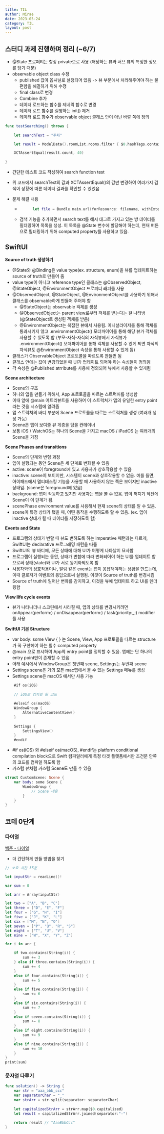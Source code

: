 ```yaml
---
title: TIL
author: Mirae
date: 2023-05-24
category: TIL
layout: post
---
```


## 스터디 과제 진행하며 정리 (~6/7)
- @State 프로퍼티는 항상 private으로 사용 (해당하는 뷰와 서브 뷰의 특정한 정보를 담기 때문)
- observable object class 수정
    - published 값이 옵셔널로 설정되어 있음 -> 뷰 부분에서 처리해주어야 하는 불편함을 해결하기 위해 수정
    - final class로 변경 
    - Combine 추가 
    - 데이터 로드하는 함수를 제네릭 함수로 변경
    - 데이터 로드 함수를 실행하는 init() 제거
    - 데이터 로드 함수가 observable object 클래스 안이 아닌 바깥 쪽에 정의  

```swift
func testSearching() throws {
    
    let searchText = "주차"

    let result = ModelData().roomList.rooms.filter { $0.hashTags.contains(searchText) }

    XCTAssertEqual(result.count, 40)
    
}
```
- 간단한 테스트 코드 작성하여 search function test
- 위 코드에서 searchText의 값과 XCTAssertEqual()의 값만 변경하여 여러가지 검색어 상황에 따른 데이터 결과를 확인할 수 있었음
    
    
- 문제 해결 내용 
    - ```swift 
            let file = Bundle.main.url(forResource: filename, withExtension: "txt")``` 에서 withExtension을 nil로 주면 이름이 일치하는 첫번째 파일을 가져온다고 하여 nil로 주었으나 파일을 찾지 못한다는 에러가 발생하여 파일의 익스텐션인 "txt"로 수정하여 해결
    - 검색 기능을 추가하면서 search text를 해시 태그로 가지고 있는 방 데이터를 필터링하여 목록을 생성. 이 목록을 @State 변수에 할당해야 하는데, 현재 버튼으로 필터링하기 위해 computed property를 사용하고 있음. 

## SwiftUI 

<b>Source of truth 생성하기</b>
- @State와 @Binding은 value type(ex. structure, enum)을 뷰를 업데이트하는 source of truth로 만들어 줌 
- value type이 아니고 reference type인 클래스는 @ObservedObject, @StateObject, @EnvironmentObject 프로퍼티 래퍼를 사용
- @ObservedObject, @StateObject, @EnvironmentObject를 사용하기 위해서 클래스를 observable하게 만들어 주어야 함
    - @StateObject는 observable 객체를 생성
    - @ObservedObject는 parent view로부터 객체를 받는다는 걸 나타냄 (@StateObject로 생성된 객체를 받음)
    - @EnvironmentObject는 복잡한 뷰에서 사용됨. 이니셜라이저를 통해 객체를 통과시키지 않고 .environmentObject() 모더파이어를 통해 해당 뷰가 객체를 사용할 수 있도록 함 (부모-자식-자식의 자식뷰에서 자식뷰가 .environmentObject() 모더파이어를 통해 객체를 사용할 수 있게 되면 자식의 자식뷰도 @EnvironmentObject 속성을 통해 사용할 수 있게 됨)
- 클래스가 ObservableObject 프로토콜을 따르도록 만들면 됨 
- 클래스 안에는 값이 변경되었을 때 UI가 업데이트 되어야 하는 속성들이 정의됨 
- 각 속성은 @Published atrribute를 사용해 정의되어 뷰에서 사용할 수 있게됨
  
  
<b>Scene architecture</b>
- Scene의 구조
- 하나의 앱을 만들기 위해서, App 프로토콜을 따르는 스트럭처를 생성함
- 이때 앞에 @main 어트리뷰트를 사용하여 이 스트럭처가 앱의 유일한 entry point라는 것을 시스템에 알려줌
- 앱 스트럭처의 바디 부분에 Scene 프로토콜을 따르는 스트럭처를 생성 (여러개 생성 가능)
- Scene은 앱이 보여줄 뷰 게층을 담을 컨테이너
- 보통 iOS / WatchOS는 하나의 Scene을 가지고 macOS / iPadOS 는 여러개의 Scene을 가짐 

<b>Scene Phases and transitions</b>
- Scene의 단계와 변형 과정
- 앱이 실행되는 동안 Scene은 세 단계로 변화될 수 있음
- active: scene이 foreground에 있고 사용자가 상호작용할 수 있음 
- inactive: scene이 보이지만, 시스템이 scene과 상호작용할 수 없음. 예를 들면, 아이패드에서 멀티태스킹 기능을 사용할 때 사용하지 않는 쪽은 보이지만 inactive 상태임. (scene은 foreground에 있음)
- background: 앱이 작동하고 있지만 사용자는 앱을 볼 수 없음. 앱이 꺼지기 직전에 Scene이 이 단계가 됨.
- scenePhase environment value를 사용해서 현재 scene의 상태를 알 수 있음.
- scene이 특정 상태가 됐을 때, 어떤 동작을 수행하도록 할 수 있음. (ex. 앱이 inactive 상태가 될 때 데이터를 저장하도록 함)  

<b>Events and State</b>
- 프로그램의 상태가 변할 때 뷰도 변하도록 하는 imperative 패턴과는 다르게, SwiftUI는 declarative 프로그래밍 패턴을 따름 
- SwiftUI의 뷰 바디에, 모든 상태에 대해 UI가 어떻게 나타날지 묘사함
- 프로그램이 실행되는 동안, 상태가 변함에 따라 변화되어야 하는 UI를 업데이트 함으로써 상태(state)와 UI가 서로 동기화되도록 함
- 사용자와의 상호작용이나, 알림 같은 event는 앱이 응답해야하는 상황을 만드는데, 이때 클로저가 이벤트의 응답으로써 실행됨. 이것이 Source of truth를 변경시킴
- Source of truth에 일어난 변화를 감지하고, 이것을 뷰에 업데이트 하고 UI를 렌더링함

<b>View life cycle events</b>
- 뷰가 나타나더나 스크린에서 사라질 때, 앱의 상태를 변경시키려면 onAppear(perform:) / onDisappear(perform:) / task(priority:_:) modifier 를 사용

<b>SwiftUI 기본 Structure</b>
- var body: some View { } 는 Scene, View, App 프로토콜을 다르는 structure가 꼭 구햔헤야 하는 필수 computed property
- @main 으로 표시하여 App의 entry point를 정의할 수 있음. 앱에는 단 하나의 entry point만이 존재할 수 있음
- 아래 예시에서 WindowGroup은 첫번째 scene, Settings는 두번째 scene 
- Settings scene은 거의 모든 mac앱에서 볼 수 있는 Settings 메뉴를 생성
- Settings scene은 macOS 에서만 사용 가능  

```swift
    #if os(iOS)
    
    // iOS로 컴파일 될 코드
    
    #elseif os(macOS)
    WindowGroup {
        AlternativeContentView()
    }
    
    Settings {
        SettingsView()
    }
    #endif
```
  
- #if os(iOS) 와 #elseif os(macOS), #endif는 platform conditional compilation block으로 Swift 컴파일러에게 특정 타겟 플랫폼에서만 조건문 안쪽의 코드를 컴파일 하도록 함
- 커스텀 뷰처럼 커스텀 Scene도 만들 수 있음

```swift
struct CustomScene: Scene {
    var body: some Scene {
        WindowGroup {
            // Scene 내용
        }
    }   
}
```

## 코테 0단계
### 다이얼
[백준 - 다이얼](https://www.acmicpc.net/problem/5622)

- 더 간단하게 만들 방법을 찾기

```swift
// 소요 시간 35분

let inputStr = readLine()!

var sum = 0

let arr = Array(inputStr)

let two = ["A", "B", "C"]
let three = ["D", "E", "F"]
let four = ["G", "H", "I"]
let five = ["J", "K", "L"]
let six = ["M", "N", "O"]
let seven = ["P", "Q", "R", "S"]
let eight = ["T", "U", "V"]
let nine = ["W", "X", "Y", "Z"]

for i in arr {

    if two.contains(String(i)) {
        sum += 3
    } else if three.contains(String(i)) {
        sum += 4
    }
    else if four.contains(String(i)) {
        sum += 5
    }
    else if five.contains(String(i)) {
        sum += 6
    }
    else if six.contains(String(i)) {
        sum += 7
    }
    else if seven.contains(String(i)) {
        sum += 8
    }
    else if eight.contains(String(i)) {
        sum += 9
    }
    else if nine.contains(String(i)) {
        sum += 10
    }
}
print(sum)
```

### 문자열 다루기

```swift
func solution() -> String {
    var str = "aaa_bbb_ccc"
    var separatorChar = "_"
    var strArr = str.split(separator: separatorChar)
    
    let capitalizedStrArr = strArr.map{$0.capitalized}
    let result = capitalizedStrArr.joined(separator:"-")
    
    return result // "AaaBbbCcc"
}
```


